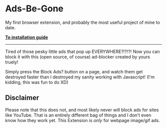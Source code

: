 # Ads-Be-Gone

My first browser extension, and probably the most useful project of mine to date.

**[To installation guide](https://github.com/ZeroPointNothing/Ads-Be-Gone/wiki/Installation-and-Supported-Browsers)**

***

Tired of those pesky little ads that pop up EVERYWHERE?!?!?!
Now you can block it with this (open source, of course) ad-blocker created by yours truely!

Simply press the Block Ads? button on a page, and watch them get destroyed faster than I destroyed my sanity working with Javascript! (I'm kidding, this was fun to do XD)

## Disclaimer

Please note that this does not, and most likely never will block ads for sites like YouTube. That is an entirely different bag of things and I don't even know how they work yet. This Extension is *only* for webpage image/gif ads.
